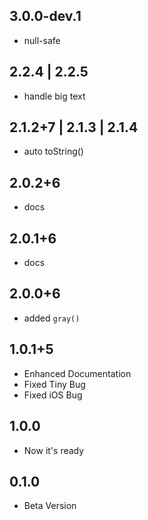 ## 3.0.0-dev.1
* null-safe

## 2.2.4 | 2.2.5
* handle big text 

## 2.1.2+7 | 2.1.3 | 2.1.4
* auto toString() 

## 2.0.2+6
* docs

## 2.0.1+6
* docs

## 2.0.0+6
* added `gray()`

## 1.0.1+5
* Enhanced Documentation
* Fixed Tiny Bug
* Fixed iOS Bug

## 1.0.0
* Now it's ready

## 0.1.0
* Beta Version